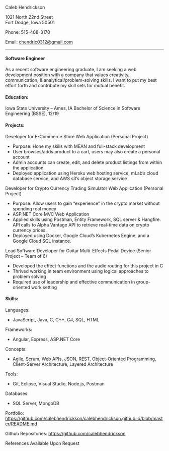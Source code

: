 Caleb Hendrickson

1021 North 22nd Street								                                    
Fort Dodge, Iowa 50501 	

Phone: 515-408-3170

Email: chendric0312@gmail.com
______________________________________________________________________________

#### Software Engineer

As a recent software engineering graduate, I am seeking a web development position with a company that values creativity, communication, & analytical/problem-solving skills. I want to put my best effort forth and contribute my skill sets for mutual benefit.

#### Education:

Iowa State University – Ames, IA
Bachelor of Science in Software Engineering (BSSE), 12/19

#### Projects:

Developer for E-Commerce Store Web Application (Personal Project)
 * Purpose: Hone my skills with MEAN and full-stack development
 * User browses/adds product to a cart, users may also create a personal account
 * Admin accounts can create, edit, and delete product listings from within the application.
 * Deployed application using Heroku web hosting service, mLab’s cloud database service, and AWS s3’s object storage service

Developer for Crypto Currency Trading Simulator Web Application (Personal Project)
 * Purpose: Allow users to gain “experience” in the crypto market without spending real money
 * ASP.NET Core MVC Web Application
 * Applied skills using Postman, Entity Framework, SQL server & Hangfire. API calls to Alpha Vantage API to retrieve real-time data on crypto currency prices.
 * Deployed using Docker, Google Cloud’s Kubernetes Engine, and a Google Cloud SQL instance.

Lead Software Developer for Guitar Multi-Effects Pedal Device (Senior Project – Team of 6)
 * Developed the effect functions and the audio routing for this project in C
 * Thrived working in team environment using logical approaches to problem solving
 * Required use of leadership and effective communication in group-oriented work setting


#### Skills:


Languages: 
 * JavaScript, Java, C, C++, C#, SQL, HTML


Frameworks: 
 * Angular, Express, ASP.NET Core


Concepts: 
 * Agile, Scrum, Web APIs, JSON, REST, Object-Oriented Programming, Client-Server Architecture, Layered Architecture


Tools: 
 * Git, Eclipse, Visual Studio, Node.js, Postman


Databases: 
 * SQL Server, MongoDB


Portfolio:
https://github.com/calebhendrickson/calebhendrickson.github.io/blob/master/README.md


Github Repositories: 
https://github.com/calebhendrickson 


References Available Upon Request
